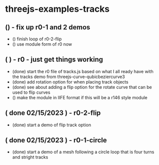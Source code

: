 # threejs-examples-tracks

## () - fix up r0-1 and 2 demos
* () finish loop of r0-2-flip
* () use module form of r0 now

## (  ) - r0 - just get things working
* (done) start the r0 file of tracks.js based on what I all ready have with the tracks demo from threejs-curve-qubicbeziercurve3
* (done) add rotation option for when placing track objects
* (done) see about adding a flip option for the rotate curve that can be used to flip curves
* () make the module in IIFE format if this will be a r146 style module

## ( done 02/15/2023 ) - r0-2-flip
* (done) start a demo of flip track option

## ( done 02/15/2023 ) - r0-1-circle
* (done) start a demo of a mesh following a circle loop that is four turns and stright tracks
